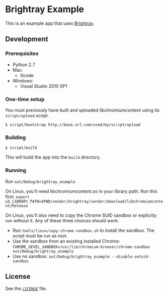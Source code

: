 # Brightray Example

This is an example app that uses
[Brightray](https://github.com/electron/brightray).

## Development

### Prerequisites

* Python 2.7
* Mac:
    * Xcode
* Windows:
    * Visual Studio 2010 SP1

### One-time setup

You must previously have built and uploaded libchromiumcontent using its
`script/upload` script.

    $ script/bootstrap http://base.url.com/used/by/script/upload

### Building

    $ script/build

This will build the app into the `build` directory.

### Running

Run `out/Debug/brightray_example`

On Linux, you'll need libchromiumcontent.so in your library path.  Run
this first: `export LD_LIBRARY_PATH=$PWD/vendor/brightray/vendor/download/libchromiumcontent/Release`

On Linux, you'll also need to copy the Chrome SUID sandbox or explicitly run
without it.  Any of these three choices should work:

* Run `tools/linux/copy-chrome-sandbox.sh` to install the sandbox.  The
  script must be run as root.
* Use the sandbox from an existing installed Chrome: `CHROME_DEVEL_SANDBOX=/usr/lib/chromium-browser/chrome-sandbox out/Debug/brightray_example`
* Use no sandbox: `out/Debug/brightray_example --disable-setuid-sandbox`

## License

See the [`LICENSE`](LICENSE) file.
